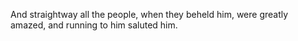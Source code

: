 And straightway all the people, when they beheld him, were greatly amazed, and running to him saluted him.
